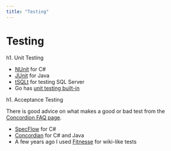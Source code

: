 ```yaml
---
title: "Testing"
---
```

# Testing

h1. Unit Testing

* [NUnit](http://nunit.org/) for C#
* [JUnit](http://junit.org/) for Java
* [tSQLt](http://tsqlt.org/) for testing SQL Server
* Go has [unit testing built-in](https://golang.org/doc/code.html#Testing)

h1. Acceptance Testing

There is good advice on what makes a good or bad test from the [Concordion FAQ page](http://concordion.org/technique/java/markdown/).
* [SpecFlow](http://www.specflow.org/) for C#
* [Concordian](http://concordion.org/) for C# and Java
* A few years ago I used [Fitnesse](http://fitnesse.org/) for wiki-like tests